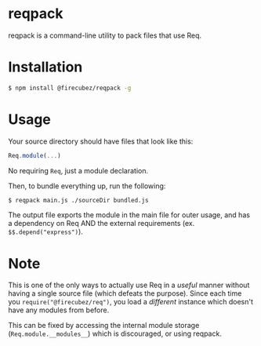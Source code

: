 # reqpack

reqpack is a command-line utility to pack files that use Req.

# Installation

```sh
$ npm install @firecubez/reqpack -g
```

# Usage

Your source directory should have files that look like this:

```js
Req.module(...)
```

No requiring `Req`, just a module declaration.

Then, to bundle everything up, run the following:

```sh
$ reqpack main.js ./sourceDir bundled.js
```

The output file exports the module in the main file for outer usage, and has a dependency on Req AND the external requirements (ex. `$$.depend("express")`).

# Note

This is one of the only ways to actually use Req in a *useful* manner without having a single source file (which defeats the purpose). Since each time you `require("@firecubez/req")`, you load a *different* instance which doesn't have any modules from before.

This can be fixed by accessing the internal module storage (`Req.module.__modules__`) which is discouraged, or using reqpack.